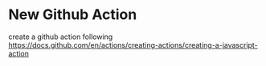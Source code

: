 # New Github Action
create a github action following https://docs.github.com/en/actions/creating-actions/creating-a-javascript-action